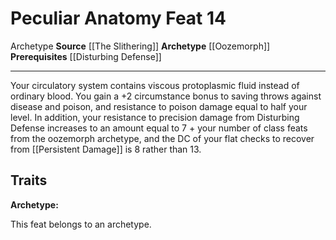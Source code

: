 ﻿---
actions: null
cost: null
element: null
feat: Peculiar Anatomy
frequency: null
heighten_level: null
id: '2192'
level: '14'
name: Peculiar Anatomy
prerequisite: '[[DATABASE/feat/Disturbing Defense|Disturbing Defense]]'
rarity: Common
requirement: null
school: null
source: '[[DATABASE/source/The Slithering|The Slithering]]'
subcategory: null
trait:
- '[[DATABASE/trait/Archetype|Archetype]]'
trigger: null
type: Feat

---
# Peculiar Anatomy <span class="item-type">Feat 14</span>

<span class="item-trait">Archetype</span>
**Source** [[The Slithering]]
**Archetype** [[Oozemorph]]
**Prerequisites** [[Disturbing Defense]]

---
Your circulatory system contains viscous protoplasmic fluid instead of ordinary blood. You gain a +2 circumstance bonus to saving throws against disease and poison, and resistance to poison damage equal to half your level.
 In addition, your resistance to precision damage from Disturbing Defense increases to an amount equal to 7 + your number of class feats from the oozemorph archetype, and the DC of your flat checks to recover from [[Persistent Damage]] is 8 rather than 13.

## Traits

**Archetype:**

This feat belongs to an archetype.
